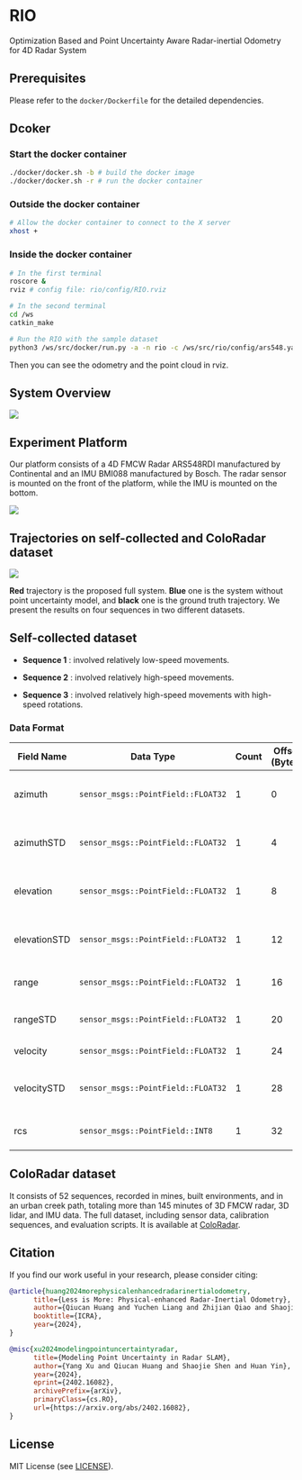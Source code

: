 # RIO

Optimization Based and Point Uncertainty Aware Radar-inertial Odometry for 4D Radar System

## Prerequisites

Please refer to the `docker/Dockerfile` for the detailed dependencies.

## Dcoker

### Start the docker container

```bash
./docker/docker.sh -b # build the docker image
./docker/docker.sh -r # run the docker container
```

### Outside the docker container

```bash
# Allow the docker container to connect to the X server
xhost +
```

### Inside the docker container

```bash
# In the first terminal
roscore &
rviz # config file: rio/config/RIO.rviz

# In the second terminal
cd /ws
catkin_make

# Run the RIO with the sample dataset
python3 /ws/src/docker/run.py -a -n rio -c /ws/src/rio/config/ars548.yaml -d /ws/src/dataset/exp/Sequence_1.bag -r 1 -p 1
```

Then you can see the odometry and the point cloud in rviz.

## System Overview

![](https://wpcos-1300629776.cos.ap-chengdu.myqcloud.com/wpcos-1300629776/Galleryrio-factor.jpg)

## Experiment Platform

Our platform consists of a 4D FMCW Radar ARS548RDI manufactured by Continental and an IMU BMI088 manufactured by Bosch. The radar sensor is mounted on the front of the platform, while the IMU is mounted on the bottom.

![](https://wpcos-1300629776.cos.ap-chengdu.myqcloud.com/wpcos-1300629776/Galleryplatform.png)

## Trajectories on self-collected and ColoRadar dataset

![](https://wpcos-1300629776.cos.ap-chengdu.myqcloud.com/wpcos-1300629776/Galleryablation_pic.png)

**Red** trajectory is the proposed full system. **Blue** one is the system without point uncertainty model, and **black** one is the ground truth trajectory. We present the results on four sequences in two different datasets.

## Self-collected dataset

- **Sequence 1** : involved relatively low-speed movements.

- **Sequence 2** : involved relatively high-speed movements.

- **Sequence 3** : involved relatively high-speed movements with high-speed rotations.

### Data Format


| Field Name   | Data Type                        | Count | Offset (Bytes) | Remarks                        |
|--------------|----------------------------------|-------|----------------|--------------------------------|
| azimuth      | `sensor_msgs::PointField::FLOAT32` | 1     | 0              | Angle in the horizontal plane  |
| azimuthSTD   | `sensor_msgs::PointField::FLOAT32` | 1     | 4              | Standard deviation of azimuth  |
| elevation    | `sensor_msgs::PointField::FLOAT32` | 1     | 8              | Angle in the vertical plane    |
| elevationSTD | `sensor_msgs::PointField::FLOAT32` | 1     | 12             | Standard deviation of elevation|
| range        | `sensor_msgs::PointField::FLOAT32` | 1     | 16             | Distance to the target         |
| rangeSTD     | `sensor_msgs::PointField::FLOAT32` | 1     | 20             | Standard deviation of range    |
| velocity     | `sensor_msgs::PointField::FLOAT32` | 1     | 24             | Speed of the target            |
| velocitySTD  | `sensor_msgs::PointField::FLOAT32` | 1     | 28             | Standard deviation of velocity |
| rcs          | `sensor_msgs::PointField::INT8`    | 1     | 32             | Radar cross-section            |


## ColoRadar dataset

It consists of 52 sequences, recorded in mines, built environments, and in an urban creek path, totaling more than 145 minutes of 3D FMCW radar, 3D lidar, and IMU data. The full dataset, including sensor data, calibration sequences, and evaluation scripts. It is available at [ColoRadar](https://arpg.github.io/coloradar/).

## Citation

If you find our work useful in your research, please consider citing:

```bibtex
@article{huang2024morephysicalenhancedradarinertialodometry,
      title={Less is More: Physical-enhanced Radar-Inertial Odometry},
      author={Qiucan Huang and Yuchen Liang and Zhijian Qiao and Shaojie Shen and Huan Yin},
      booktitle={ICRA},
      year={2024},
}
```

```bibtex
@misc{xu2024modelingpointuncertaintyradar,
      title={Modeling Point Uncertainty in Radar SLAM},
      author={Yang Xu and Qiucan Huang and Shaojie Shen and Huan Yin},
      year={2024},
      eprint={2402.16082},
      archivePrefix={arXiv},
      primaryClass={cs.RO},
      url={https://arxiv.org/abs/2402.16082},
}
```

## License

MIT License (see [LICENSE](LICENSE)).